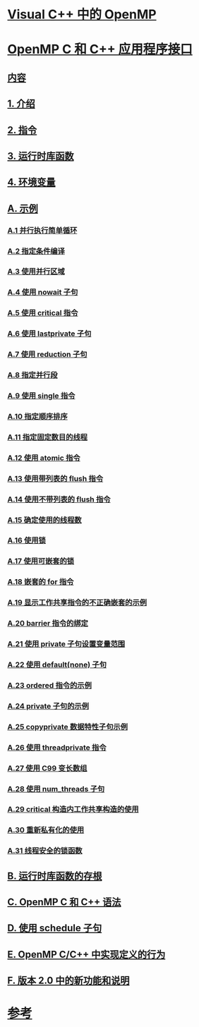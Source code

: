 # [Visual C++ 中的 OpenMP](openmp-in-visual-cpp.md)
# [OpenMP C 和 C++ 应用程序接口](openmp-c-and-cpp-application-program-interface.md)
## [内容](contents.md)
## [1. 介绍](1-introduction.md)
## [2. 指令](2-directives.md)
## [3. 运行时库函数](3-run-time-library-functions.md)
## [4. 环境变量](4-environment-variables.md)
## [A. 示例](a-examples.md)
### [A.1   并行执行简单循环](a-1-executing-a-simple-loop-in-parallel.md)
### [A.2   指定条件编译](a-2-specifying-conditional-compilation.md)
### [A.3   使用并行区域](a-3-using-parallel-regions.md)
### [A.4   使用 nowait 子句](a-4-using-the-nowait-clause.md)
### [A.5   使用 critical 指令](a-5-using-the-critical-directive.md)
### [A.6   使用 lastprivate 子句](a-6-using-the-lastprivate-clause.md)
### [A.7   使用 reduction 子句](a-7-using-the-reduction-clause.md)
### [A.8   指定并行段](a-8-specifying-parallel-sections.md)
### [A.9   使用 single 指令](a-9-using-single-directives.md)
### [A.10   指定顺序排序](a-10-specifying-sequential-ordering.md)
### [A.11   指定固定数目的线程](a-11-specifying-a-fixed-number-of-threads.md)
### [A.12   使用 atomic 指令](a-12-using-the-atomic-directive.md)
### [A.13   使用带列表的 flush 指令](a-13-using-the-flush-directive-with-a-list.md)
### [A.14   使用不带列表的 flush 指令](a-14-using-the-flush-directive-without-a-list.md)
### [A.15   确定使用的线程数](a-15-determining-the-number-of-threads-used.md)
### [A.16   使用锁](a-16-using-locks.md)
### [A.17   使用可嵌套的锁](a-17-using-nestable-locks.md)
### [A.18   嵌套的 for 指令](a-18-nested-for-directives.md)
### [A.19   显示工作共享指令的不正确嵌套的示例](a-19-examples-showing-incorrect-nesting-of-work-sharing-directives.md)
### [A.20   barrier 指令的绑定](a-20-binding-of-barrier-directives.md)
### [A.21   使用 private 子句设置变量范围](a-21-scoping-variables-with-the-private-clause.md)
### [A.22   使用 default(none) 子句](a-22-using-the-default-none-clause.md)
### [A.23   ordered 指令的示例](a-23-examples-of-the-ordered-directive.md)
### [A.24   private 子句的示例](a-24-example-of-the-private-clause.md)
### [A.25   copyprivate 数据特性子句示例](a-25-examples-of-the-copyprivate-data-attribute-clause.md)
### [A.26   使用 threadprivate 指令](a-26-using-the-threadprivate-directive.md)
### [A.27   使用 C99 变长数组](a-27-use-of-c99-variable-length-arrays.md)
### [A.28   使用 num_threads 子句](a-28-use-of-num-threads-clause.md)
### [A.29   critical 构造内工作共享构造的使用](a-29-use-of-work-sharing-constructs-inside-a-critical-construct.md)
### [A.30   重新私有化的使用](a-30-use-of-reprivatization.md)
### [A.31   线程安全的锁函数](a-31-thread-safe-lock-functions.md)
## [B. 运行时库函数的存根](b-stubs-for-run-time-library-functions.md)
## [C. OpenMP C 和 C++ 语法](c-openmp-c-and-cpp-grammar.md)
## [D. 使用 schedule 子句](d-using-the-schedule-clause.md)
## [E. OpenMP C/C++ 中实现定义的行为](e-implementation-defined-behaviors-in-openmp-c-cpp.md)
## [F. 版本 2.0 中的新功能和说明](f-new-features-and-clarifications-in-version-2-0.md)
# [参考](reference/toc.md)